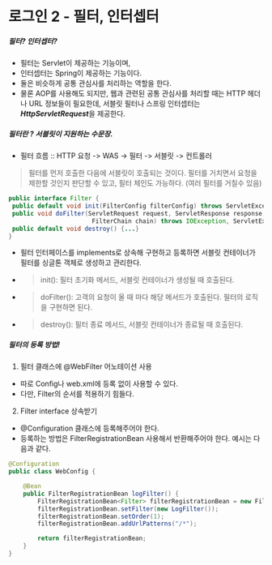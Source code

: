 # 로그인 2 - 필터, 인터셉터

##### 필터? 인터셉터?
- 필터는 Servlet이 제공하는 기능이며,
- 인터셉터는 Spring이 제공하는 기능이다.
- 둘은 비슷하게 공통 관심사를 처리하는 역할을 한다.
- 물론 AOP를 사용해도 되지만, 웹과 관련된 공통 관심사를 처리할 때는 HTTP 헤더나 URL 정보들이 필요한데, 서블릿 필터나 스프링 인터셉터는 ***HttpServletRequest***을 제공한다.

##### 필터란 ? 서블릿이 지원하는 수문장.
- 필터 흐름 :: HTTP 요청 -> WAS -> 필터 -> 서블릿 -> 컨트롤러
> 필터를 먼저 호출한 다음에 서블릿이 호출되는 것이다. 필터를 거치면서 요청을 제한할 것인지 판단할 수 있고, 필터 체인도 가능하다. (여러 필터를 거칠수 있음)
```java
public interface Filter {
 public default void init(FilterConfig filterConfig) throws ServletException { ... }
 public void doFilter(ServletRequest request, ServletResponse response,
                       FilterChain chain) throws IOException, ServletException;
 public default void destroy() {...}
}
```
- 필터 인터페이스를 implements로 상속해 구현하고 등록하면 서블릿 컨테이너가 필터를 싱글톤 객체로 생성하고 관리한다.
- > init(): 필터 초기화 메서드, 서블릿 컨테이너가 생성될 때 호출된다.
- > doFilter(): 고객의 요청이 올 때 마다 해당 메서드가 호출된다. 필터의 로직을 구현하면 된다.
- > destroy(): 필터 종료 메서드, 서블릿 컨테이너가 종료될 때 호출된다.

##### 필터의 등록 방법!
1. 필터 클래스에 @WebFilter 어노테이션 사용
- 따로 Config나 web.xml에 등록 없이 사용할 수 있다.
- 다만, Filter의 순서를 적용하기 힘들다.
2. Filter interface 상속받기
- @Configuration 클래스에 등록해주어야 한다.
- 등록하는 방법은 FilterRegistrationBean 사용해서 반환해주어야 한다. 예시는 다음과 같다.
```java
@Configuration
public class WebConfig {

    @Bean
    public FilterRegistrationBean logFilter() {
        FilterRegistrationBean<Filter> filterRegistrationBean = new FilterRegistrationBean<>();
        filterRegistrationBean.setFilter(new LogFilter());
        filterRegistrationBean.setOrder(1);
        filterRegistrationBean.addUrlPatterns("/*");

        return filterRegistrationBean;
    }
}
```
